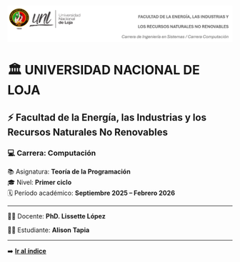 
![LogoUNL](img/UNL.png)

# 🏛️ UNIVERSIDAD NACIONAL DE LOJA  

## ⚡ Facultad de la Energía, las Industrias y los Recursos Naturales No Renovables  

### 💻 Carrera: **Computación**  
📚 Asignatura: **Teoría de la Programación**  
🎓 Nivel: **Primer ciclo**  
🗓️ Período académico: **Septiembre 2025 – Febrero 2026**  

---
👩‍🏫 Docente: **PhD. Lissette López**

🧑‍🎓 Estudiante: **Alison Tapia**

---

➡️ [**Ir al índice**](/index.md)
